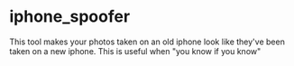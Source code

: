 # iphone_spoofer
This tool makes your photos taken on an old iphone look like they've been taken on a new iphone. This is useful when "you know if you know"
